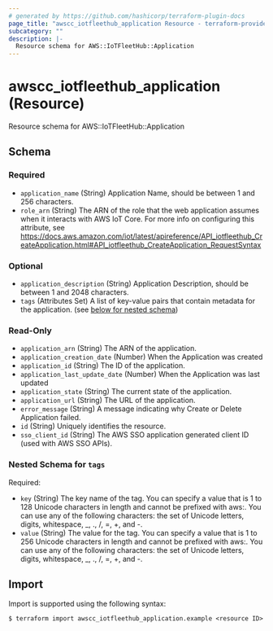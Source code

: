```yaml
---
# generated by https://github.com/hashicorp/terraform-plugin-docs
page_title: "awscc_iotfleethub_application Resource - terraform-provider-awscc"
subcategory: ""
description: |-
  Resource schema for AWS::IoTFleetHub::Application
---
```


# awscc_iotfleethub_application (Resource)

Resource schema for AWS::IoTFleetHub::Application



<!-- schema generated by tfplugindocs -->
## Schema

### Required

- `application_name` (String) Application Name, should be between 1 and 256 characters.
- `role_arn` (String) The ARN of the role that the web application assumes when it interacts with AWS IoT Core. For more info on configuring this attribute, see https://docs.aws.amazon.com/iot/latest/apireference/API_iotfleethub_CreateApplication.html#API_iotfleethub_CreateApplication_RequestSyntax

### Optional

- `application_description` (String) Application Description, should be between 1 and 2048 characters.
- `tags` (Attributes Set) A list of key-value pairs that contain metadata for the application. (see [below for nested schema](#nestedatt--tags))

### Read-Only

- `application_arn` (String) The ARN of the application.
- `application_creation_date` (Number) When the Application was created
- `application_id` (String) The ID of the application.
- `application_last_update_date` (Number) When the Application was last updated
- `application_state` (String) The current state of the application.
- `application_url` (String) The URL of the application.
- `error_message` (String) A message indicating why Create or Delete Application failed.
- `id` (String) Uniquely identifies the resource.
- `sso_client_id` (String) The AWS SSO application generated client ID (used with AWS SSO APIs).

<a id="nestedatt--tags"></a>
### Nested Schema for `tags`

Required:

- `key` (String) The key name of the tag. You can specify a value that is 1 to 128 Unicode characters in length and cannot be prefixed with aws:. You can use any of the following characters: the set of Unicode letters, digits, whitespace, _, ., /, =, +, and -.
- `value` (String) The value for the tag. You can specify a value that is 1 to 256 Unicode characters in length and cannot be prefixed with aws:. You can use any of the following characters: the set of Unicode letters, digits, whitespace, _, ., /, =, +, and -.

## Import

Import is supported using the following syntax:

```shell
$ terraform import awscc_iotfleethub_application.example <resource ID>
```
